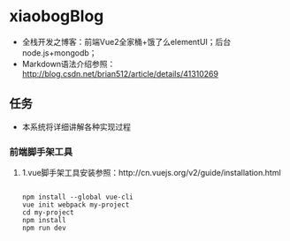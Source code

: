 # xiaobogBlog
* 全栈开发之博客：前端Vue2全家桶+饿了么elementUI；后台node.js+mongodb；
* Markdown语法介绍参照：http://blog.csdn.net/brian512/article/details/41310269

## 任务
* 本系统将详细讲解各种实现过程

### 前端脚手架工具
<ol>
<li>1.vue脚手架工具安装参照：http://cn.vuejs.org/v2/guide/installation.html
<pre><code>
npm install --global vue-cli
vue init webpack my-project
cd my-project
npm install
npm run dev
</code></pre>
</li>
</ol>


